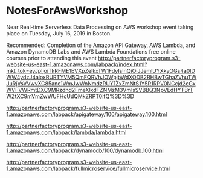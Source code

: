 # NotesForAwsWorkshop
Near Real-time Serverless Data Processing on AWS workshop  event taking place on Tuesday, July 16, 2019 in Boston. 

Recommended: Completion of the Amazon API Gateway, AWS Lambda, and Amazon DynamoDB Labs and AWS Lambda Foundations free online courses prior to attending this event 
http://partnerfactoryprogram.s3-website-us-east-1.amazonaws.com/labpack/index.html?mkt_tok=eyJpIjoiTkRFME1EVXpZelkxTW1FdyIsInQiOiJJemlUYXkyOGs4a0lDWW4ydzJ4aloxRURTYVM5QmFQRVhJOWpjbWdXODB2RHBwTGhaZVhuTWJuRjVsVVwvXC85anc1WmJwWnNmdzRUY1ZxZmNtS1Y5R1RPV0NCcjd2cGxWVFVWRmtDXC9MRzdhd2FmeXlxdTZNMzM3VmlsSVBBQ3NpVEdHYTBrTWZtXC9mVmZwWUFHcUdQMkZRPT0ifQ%3D%3D

http://partnerfactoryprogram.s3-website-us-east-1.amazonaws.com/labpack/apigateway/100/apigateway.100.html

http://partnerfactoryprogram.s3-website-us-east-1.amazonaws.com/labpack/lambda/lambda.html

http://partnerfactoryprogram.s3-website-us-east-1.amazonaws.com/labpack/dynamodb/100/dynamodb.100.html

http://partnerfactoryprogram.s3-website-us-east-1.amazonaws.com/labpack/fullmicroservice/fullmicroservice.html

